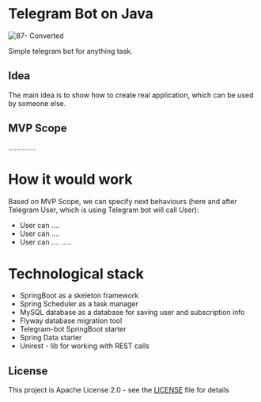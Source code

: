 # Telegram Bot on Java
![87- Converted](https://snipp.ru/uploads/view/d880306f44d95f58d3a955e22d3ae165.png)

Simple telegram bot for anything task.

## Idea
The main idea is to show how to create real application, which can be used by someone else. 

## MVP Scope
..............

# How it would work
Based on MVP Scope, we can specify next behaviours (here and after Telegram User, which is using Telegram bot will call User):
- User can ....
- User can .... 
- User can ....
.....

# Technological stack
- SpringBoot as a skeleton framework
- Spring Scheduler as a task manager
- MySQL database as a database for saving user and subscription info
- Flyway database migration tool
- Telegram-bot SpringBoot starter
- Spring Data starter
- Unirest - lib for working with REST calls

## License
This project is Apache License 2.0 - see the [LICENSE](LICENSE) file for details


<!---
Musador13/Musador13 is a ✨ special ✨ repository because its `README.md` (this file) appears on your GitHub profile.
You can click the Preview link to take a look at your changes.
--->
